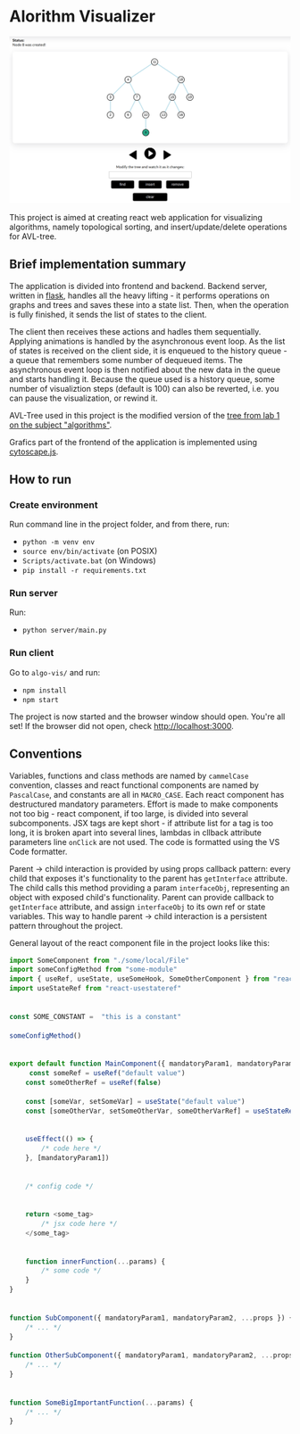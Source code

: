 # Alorithm Visualizer 

![Tree demo](Demo.png)

This project is aimed at creating react web application for visualizing algorithms, namely topological sorting, and insert/update/delete operations for AVL-tree. 

## Brief implementation summary

The application is divided into frontend and backend. Backend server, written in [flask](https://flask.palletsprojects.com/en/2.2.x/), handles all the heavy lifting -  it performs operations on graphs and trees and saves these into a state list. Then, when the operation is fully finished, it sends the list of states to the client.

The client then receives these actions and hadles them sequentially. Applying animations is handled by the asynchronous event loop. As the list of states is received on the client side, it is enqueued to the history queue - a queue that remembers some number of dequeued items. The asynchronous event loop is then notified about the new data in the queue and starts handling it. Because the queue used is a history queue, some number of visualiztion steps (default is 100) can also be reverted, i.e. you can pause the visualization, or rewind it.

AVL-Tree used in this project is the modified version of the [tree from lab 1 on the subject "algorithms"](https://github.com/MykolaKovalyk/Year2Term1AlgoLabs/tree/lab1/lab1/avl_tree).

Grafics part of the frontend of the application is implemented using [cytoscape.js](https://js.cytoscape.org/).

## How to run

### Create environment

Run command line in the project folder, and from there, run:

- `python -m venv env `
- `source env/bin/activate` (on POSIX)
- `Scripts/activate.bat` (on Windows)
- `pip install -r requirements.txt`

### Run server

Run:

- `python server/main.py`

### Run client

Go to `algo-vis/` and run:

- `npm install`
- `npm start`

The project is now started and the browser window should open. You're all set!
If the browser did not open, check [http://localhost:3000](http://localhost:3000). 

## Conventions

Variables, functions and class methods are named by `cammelCase` convention, classes and react functional components are named by `PascalCase`, and constants are all in `MACRO_CASE`. Each react component has destructured mandatory parameters. Effort is made to make components not too big - react component, if too large, is divided into several subcomponents. JSX tags are kept short - if attribute list for a tag is too long, it is broken apart into several lines, lambdas in cllback attribute parameters line `onClick` are not used. The code is formatted using the VS Code formatter.

Parent -> child interaction is provided by using props callback pattern: every child that exposes it's functionality to the parent has `getInterface` attribute. The child calls this method providing a param `interfaceObj`, representing an object with exposed child's functionality. Parent can provide callback to `getInterface` attribute, and assign `interfaceObj` to its own ref or state variables. This way to handle parent -> child interaction is a persistent pattern throughout the project.

General layout of the react component file in the project looks like this:

```JavaScript
import SomeComponent from "./some/local/File"
import someConfigMethod from "some-module"
import { useRef, useState, useSomeHook, SomeOtherComponent } from "react"
import useStateRef from "react-usestateref"


const SOME_CONSTANT =  "this is a constant"

someConfigMethod()


export default function MainComponent({ mandatoryParam1, mandatoryParam2, ...props }) {
     const someRef = useRef("default value")
    const someOtherRef = useRef(false)

    const [someVar, setSomeVar] = useState("default value")
    const [someOtherVar, setSomeOtherVar, someOtherVarRef] = useStateRef()


    useEffect(() => {
        /* code here */
    }, [mandatoryParam1])


    /* config code */


    return <some_tag> 
        /* jsx code here */
    </some_tag>


    function innerFunction(...params) {
        /* some code */
    }
}


function SubComponent({ mandatoryParam1, mandatoryParam2, ...props }) {
    /* ... */
}

function OtherSubComponent({ mandatoryParam1, mandatoryParam2, ...props }) {
    /* ... */
}


function SomeBigImportantFunction(...params) {
    /* ... */
}

```
